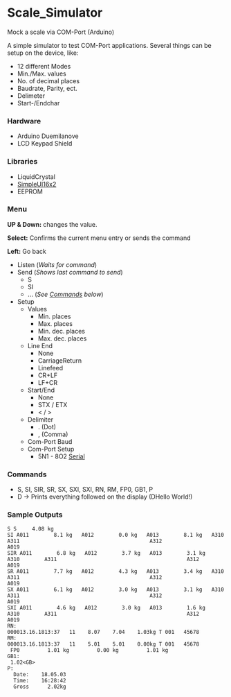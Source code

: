 # Scale_Simulator
Mock a scale via COM-Port (Arduino)

A simple simulator to test COM-Port applications.
Several things can be setup on the device, like:
* 12 different Modes
* Min./Max. values
* No. of decimal places
* Baudrate, Parity, ect.
* Delimeter
* Start-/Endchar

### Hardware
* Arduino Duemilanove
* LCD Keypad Shield

### Libraries
* LiquidCrystal
* [SimpleUI16x2](https://github.com/dserv01/SimpleUI16x2)
* EEPROM

### Menu
**UP & Down:** changes the value.

**Select:** Confirms the current menu entry or sends the command

**Left:** Go back

* Listen (*Waits for command*)
* Send (*Shows last command to send*)
  * S
  * SI
  * ... (*See [Commands]() below*)
* Setup
  * Values
    * Min. places
    * Max. places
    * Min. dec. places
    * Max. dec. places
  * Line End
    * None
    * CarriageReturn
    * Linefeed
    * CR+LF
    * LF+CR
  * Start/End
    * None
    * STX / ETX
    * < / > 
  * Delimiter
    * . (Dot)
    * , (Comma)
  * Com-Port Baud   
  * Com-Port Setup
    * 5N1 - 8O2 [Serial](https://www.arduino.cc/en/Serial/Begin)

### Commands
* S, SI, SIR, SR, SX, SXI, SXI, RN, RM, FP0, GB1, P
* D -> Prints everything followed on the display (DHello World!)

### Sample Outputs
```
S S     4.08 kg
SI A011        8.1 kg   A012        0.0 kg   A013        8.1 kg   A310        A311                                          A312                 A019
SIR A011        6.8 kg   A012        3.7 kg   A013        3.1 kg   A310        A311                                          A312                 A019
SR A011        7.7 kg   A012        4.3 kg   A013        3.4 kg   A310        A311                                          A312                 A019
SX A011        6.1 kg   A012        3.0 kg   A013        3.1 kg   A310        A311                                          A312                 A019
SXI A011        4.6 kg   A012        3.0 kg   A013        1.6 kg   A310        A311                                          A312                 A019
RN:
000013.16.1813:37   11    8.07    7.04    1.03kg T 001   45678
RM:
000013.16.1813:37   11    5.01    5.01    0.00kg T 001   45678
 FP0         1.01 kg         0.00 kg         1.01 kg
GB1:
 1.02<GB>
P:
  Date:    18.05.03
  Time:    16:28:42
  Gross      2.02kg
```
